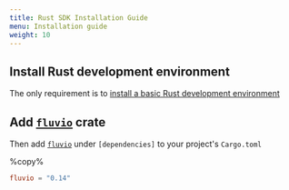 ```yaml
---
title: Rust SDK Installation Guide
menu: Installation guide
weight: 10
---
```


## Install Rust development environment

The only requirement is to [install a basic Rust development environment](https://www.rust-lang.org/tools/install)

## Add [`fluvio`] crate

Then add [`fluvio`] under `[dependencies]` to your project's `Cargo.toml` 

%copy%
```toml
fluvio = "0.14"
```

[`fluvio`]: https://crates.io/crates/fluvio